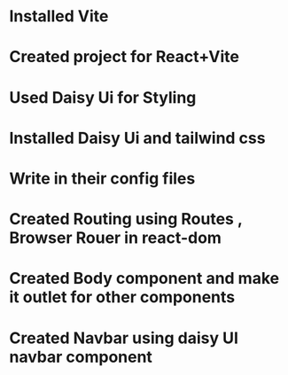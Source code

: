 # Installed Vite
# Created project for React+Vite
# Used Daisy Ui for Styling
# Installed Daisy Ui and tailwind css
# Write in their config files
# Created Routing using Routes , Browser Rouer in react-dom
# Created Body component and make it outlet for other components 
# Created Navbar using daisy UI navbar component
#
